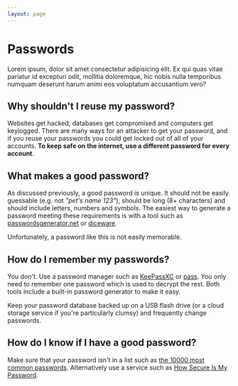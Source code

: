 ```yaml
---
layout: page
---
```


# Passwords

Lorem ipsum, dolor sit amet consectetur adipisicing elit. Ex qui quas vitae pariatur id excepturi odit, mollitia doloremque, hic nobis nulla temporibus numquam deserunt harum animi eos voluptatum accusantium vero?

## Why shouldn't I reuse my password?

Websites get hacked, databases get compromised and computers get keylogged. There are many ways for an attacker to get your password, and if you reuse your passwords you could get locked out of all of your accounts. **To keep safe on the internet, use a different password for every account**.

## What makes a good password?

As discussed previously, a good password is unique. It should not be easily guessable (e.g. not *"pet's name 123"*), should be long (8+ characters) and should include letters, numbers and symbols. The easiest way to generate a password meeting these requirements is with a tool such as [passwordsgenerator.net](http://passwordsgenerator.net/) or [diceware](http://world.std.com/~reinhold/diceware.html).

Unfortunately, a password like this is not easily memorable.

## How do I remember my passwords?

You don't. Use a password manager such as [KeePassXC](https://keepassxc.org/) or [pass](https://www.passwordstore.org/). You only need to remember one password which is used to decrypt the rest. Both tools include a built-in password generator to make it easy.

Keep your password database backed up on a USB flash drive (or a cloud storage service if you're particularly clumsy) and frequently change passwords.

## How do I know if I have a good password?

Make sure that your password isn't in a list such as [the 10000 most common passwords](https://github.com/danielmiessler/SecLists/blob/master/Passwords/10k_most_common.txt). Alternatively use a service such as [How Secure Is My Password](https://howsecureismypassword.net/).